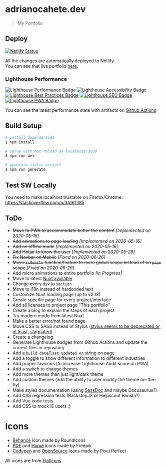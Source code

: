 # adrianocahete.dev
> My Portfolio

## Deploy
[![Netlify Status](https://api.netlify.com/api/v1/badges/bffddeca-83de-4641-807a-ac12aa617fae/deploy-status)](https://app.netlify.com/sites/adrianocahete-dev/deploys)

All the changes are automatically deployed to Netlify.  
You can see that live portfolio [here](https://adrianocahete.dev/).


### Lighthouse Performance
[![Lighthouse Performance Badge](https://adrianocahete.dev/performance/lighthouse_performance.svg)](https://adrianocahete.dev/)
[![Lighthouse Accessibility Badge](https://adrianocahete.dev/performance/lighthouse_accessibility.svg)](https://adrianocahete.dev/)
[![Lighthouse Best Practices Badge](https://adrianocahete.dev/performance/lighthouse_best-practices.svg)](https://adrianocahete.dev/)
[![Lighthouse SEO Badge](https://adrianocahete.dev/performance/lighthouse_seo.svg)](https://adrianocahete.dev/)
[![Lighthouse PWA Badge](https://adrianocahete.dev/performance/lighthouse_pwa.svg)](https://adrianocahete.dev/)

You can see the latest performance state with artifacts on [Github Actions](https://github.com/AdrianoCahete/adrianocahete.dev/actions).



## Build Setup

``` bash
# install dependencies
$ npm install

# serve with hot reload at localhost:3000
$ npm run dev

# generate static project
$ npm run generate
```

## Test SW Locally
You need to make localhost trustable on Firefox/Chrome: https://stackoverflow.com/a/34161385


## ToDo

- ~~Move to PWA to accommodate better the content~~ *[Implemented on 2020-05-16]*
- ~~Add animations to page loading~~  *[Implemented on 2020-05-16]*
- ~~Add an offline mode~~  *[Implemented on 2020-05-16]*
- ~~Add Hotjar to know the user~~ *[Implemented on 2020-05-28]*
- ~~Fix Navbar on Mobile~~ *[Fixed on 2020-06-26]*
- ~~Move `isMobile` function/feature to more global scope instead of on `page` scope~~ *[Fixed on 2020-06-29]*
- Add micro animations to entire portfolio *[In Progress]*
- Move to latest [Nuxt available](https://nuxtjs.org/guide/release-notes)
- Change every `div` to `section`
- Move to i18n instead of hardcoded text
- Customize Nuxt loading page (up to v2.13)
- Create specific page for every project/interface
- Add all licenses to project page "This portfolio"
- Create a blog to explain the steps of each project
- Try modern mode from latest Nuxt
- Make a better error/not found page
- Move CSS to SASS instead of Stylus ([stylus seems to be deprecated or, at least, stagnated](https://github.com/stylus/stylus/issues/2282))
- Create a changelog
- Generate Lighthouse badges from Github Actions and update the correct files in repository
- Add a `build date`/`last updated on` string on page
- Add a toggle to show different information to different industries
- Add proper favicons (to increase Lighthouse Audit score on PWA)
- Add a switch to change themes
- Add more themes than just light/dark theme
- Add custom themes (add the ability to user modify the theme on-the-fly)
- Make styles documentation (using [SassDoc](http://sassdoc.com/) and maybe Docusaurus?)
- Add CSS regression tests (BackstopJS or Helpscout Barista?)
- Add Vue code tests
- Add CSS to mock IE users :)

# Icons
- [Behance](https://www.flaticon.com/free-icon/behance_254383) icon made by RoundIcons
- [PDF](https://www.flaticon.com/free-icon/pdf_1839630) and [Home](https://www.flaticon.com/free-icon/home_846551) icons made by Freepik
- [Codepen](https://www.flaticon.com/free-icon/codepen_2111262) and [OpenSource](https://www.flaticon.com/free-icon/open-source_732090) icons made by Pixel Perfect

All icons are from [FlatIcons](https://www.flaticon.com/)
